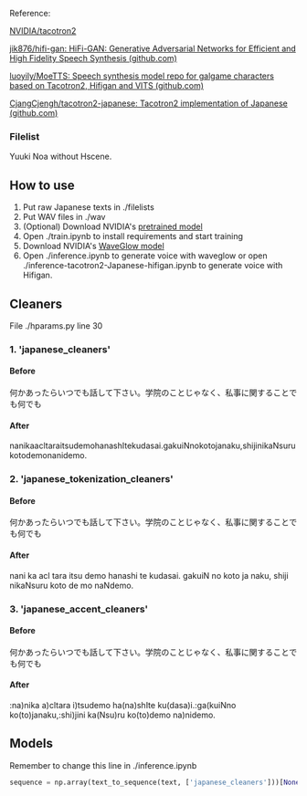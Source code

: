 Reference: 

[NVIDIA/tacotron2](https://github.com/NVIDIA/tacotron2)

[jik876/hifi-gan: HiFi-GAN: Generative Adversarial Networks for Efficient and High Fidelity Speech Synthesis (github.com)](https://github.com/jik876/hifi-gan)

[luoyily/MoeTTS: Speech synthesis model repo for galgame characters based on Tacotron2, Hifigan and VITS (github.com)](https://github.com/luoyily/MoeTTS)

[CjangCjengh/tacotron2-japanese: Tacotron2 implementation of Japanese (github.com)](https://github.com/CjangCjengh/tacotron2-japanese)

<h3>Filelist</h3>

Yuuki Noa without Hscene.

## How to use
1. Put raw Japanese texts in ./filelists
2. Put WAV files in ./wav
3. (Optional) Download NVIDIA's [pretrained model](https://drive.google.com/file/d/1c5ZTuT7J08wLUoVZ2KkUs_VdZuJ86ZqA/view?usp=sharing)
4. Open ./train.ipynb to install requirements and start training
5. Download NVIDIA's [WaveGlow model](https://drive.google.com/open?id=1rpK8CzAAirq9sWZhe9nlfvxMF1dRgFbF)
6. Open ./inference.ipynb to generate voice with waveglow or open ./inference-tacotron2-Japanese-hifigan.ipynb to generate voice with Hifigan.

## Cleaners
File ./hparams.py line 30
### 1. 'japanese_cleaners'
#### Before
何かあったらいつでも話して下さい。学院のことじゃなく、私事に関することでも何でも
#### After
nanikaacltaraitsudemohanashItekudasai.gakuiNnokotojanaku,shijinikaNsurukotodemonanidemo.
### 2. 'japanese_tokenization_cleaners'
#### Before
何かあったらいつでも話して下さい。学院のことじゃなく、私事に関することでも何でも
#### After
nani ka acl tara itsu demo hanashi te kudasai. gakuiN no koto ja naku, shiji nikaNsuru koto de mo naNdemo.
### 3. 'japanese_accent_cleaners'
#### Before
何かあったらいつでも話して下さい。学院のことじゃなく、私事に関することでも何でも
#### After
:na)nika a)cltara i)tsudemo ha(na)shIte ku(dasa)i.:ga(kuiNno ko(to)janaku,:shi)jini ka(Nsu)ru ko(to)demo na)nidemo.
## Models
Remember to change this line in ./inference.ipynb
```python
sequence = np.array(text_to_sequence(text, ['japanese_cleaners']))[None, :]
```
